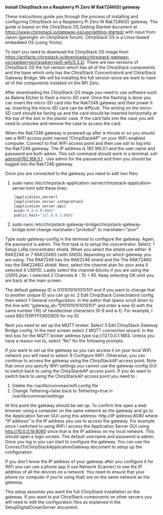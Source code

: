 **Install ChirpStack on a Raspberry Pi Zero W Rak7246(G) gateway**

These instructions guide you through the process of installing and configuring ChirpStack on a Raspberry Pi Zero W Rak7246(G) gateway. The guide is based on the ChirpStack OS Getting Started document at <https://www.chirpstack.io/gateway-os/use/getting-started/> with input from Jason (garenglic on ChirpStack forum). ChirpStack OS is a Linux-based embedded OS (using Yocto). 

To start you need to download the ChirpStack OS image from <https://artifacts.chirpstack.io/downloads/chirpstack-gateway-os/raspberrypi/raspberrypi0-wifi/3.3.2/>. There are two versions of  ChirpStack OS the full version which has all of the ChirpStack components and the base which only has the ChirpStack Concentratord and ChirpStack Gateway Bridge. We will be installing the full version since we want to have all of the components installed on the RPi Zero.

After downloading the ChirpStack OS image you need to use software such as Balena Etcher to flash a micro-SD card. Once the flashing is done you can insert the micro-SD card into the Rak7246 gateway and then power it up. Inserting the micro-SD card can be difficult. The writing on the micro-SD card should be facing up and the card should be inserted horizontally at the top of the slot in the plastic case. If the card falls into the case you will need to unscrew and remove the case to access the card.

When the Rak7246 gateway is powered up after a minute or so you should see a WiFi access point named “ChirpStackAP” on your WiFi-enabled computer. Connect to that WiFi access point and then use ssh to log into the Rak7246 gateway. The IP address is 192.168.0.1 and the user name and password are both admin. This ssh command should work in a terminal: ssh admin@192.168.0.1 . Use admin for the password and then you should be logged into the Rak7246 gateway.

Once you are connected to the gateway you need to edit two files:
1.  sudo nano /etc/chirpstack-application-server/chirpstack-application-server.toml
add these lines:

``` bash
    [application_server]
    [application_server.integration]
    [application_server.api]
    bind="0.0.0.0:8001"
    public_host="127.0.0.1:8001"
```

2. sudo nano /etc/chirpstack-gateway-bridge/chirpstack-gateway-bridge.toml
change marshaler="protobuf" to marshaler="json"

Type sudo gateway-config in the terminal to configure the gateway. Again, the password is admin. The first task is to setup the concentrator. Select: 1 Setup LoRa concentrator shield. When you  select the shield use either: 6 RAK2246 or 7 RAK2246G (with GNSS) depending on which gateway you are using. The RAK7246 has the  RAK2246 shield and the The RAK7246G has the  RAK2246G shield. Next, select the channel plan for your area (I selected 4 US915). Lastly select the channel-blocks if you are using the US915 plan. I selected 2 Channels 8 - 15 + 65. Keep selecting OK until you are back at the main screen.

The default gateway ID is 0101010101010101 and if you want to change that to another unique ID you can go to: 2 Edit ChirpStack Conectratord config then select 1 General configuration. In the editor that opens scroll down to the line with “gateway_id=”0101010101010101” and enter a new ID with the same number (16) of hexidecimal characters (0-9 and a-f). For example, I used B827EBFFFE8DD8D5 for my ID.

Next you need to set up the MQTT broker. Select 3 Edit ChirpStack Gateway Bridge config. In the next screen select 2 MQTT connection wizard. In the text box for the MQTT broker address type tcp://127.0.0.1:1883. Unless you have a reason not to, select “No” for the following prompts.

If you want to set up the gateway so you can access it on your local WiFi network you will need to select: 6 Configure WIFI. Otherwise, you can continue to access the gateway using the ChirpStackAP access point. Note that once you specify WiFi settings you cannot use the gateway-config GUI to switch back to using  the ChirpStackAP access point. If you do want to switch back to using the ChirpStackAP access point you need to :
1. Delete the /var/lib/connman/wifi.config file
2. Change Tethering=false back to Tethering=true in /var/lib/connman/settings

At this point the gateway should be set up. To confirm this open a web browser using a computer on the same network as the gateway and go to the Application Server GUI using this address: http://IP address:8080 where “IP address” is the IP address you use to access the gateway. For example since I switched to using WiFi I access the Application Server GUI using http://10.0.0.19:8080 since that is the IP address on my local network. This should open a login screen. The default username and password is admin. Once you log in you can start to configure the gateway. You can use the ConnectToChirpStackApplicationGateway document to setup up the configuration.

If you don’t know the IP address of your gateway after you configure it for WiFi you can use a phone app (I use Network Scanner) to see the IP address of all the devices on a network. You need to ensure that your phone (or computer if you’re using that) are on the same network as the gateway.

This setup assumes you want the full ChirpStack installation on the gateway. If you want to put ChirpStack components on other servers you will need to edit the configuration files as explained in the SetupDigitalOceanServer document. 
